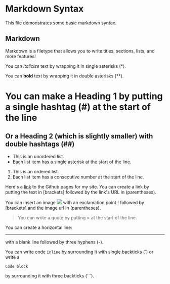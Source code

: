 # Markdown Syntax

This file demonstrates some basic markdown syntax.

## Markdown

Markdown is a filetype that allows you to write titles, sections, lists, and more features!

You can _italicize_ text by wrapping it in single asterisks (\*).

You can **bold** text by wrapping it in double asterisks (\*\*).

# You can make a Heading 1 by putting a single hashtag (#) at the start of the line

## Or a Heading 2 (which is slightly smaller) with double hashtags (##)

- This is an unordered list.
- Each list item has a single asterisk at the start of the line.

1. This is an ordered list.
2. Each list item has a consecutive number at the start of the line.

Here's a [link](https://benjaminjohnson2204.github.io/cse15l-lab-reports/) to the Github pages for my site. You can create a link by putting the text in [brackets] followed by the link's URL in (parentheses).

You can insert an image ![](https://lh3.googleusercontent.com/ogw/AOh-ky2oP2BRS3cEghGOB9SnymfUB7GSu_GxqbbiErN6Jg=s32-c-mo) with an exclamation point ! followed by [brackets] and the image url in (parentheses).

> You can write a quote by putting > at the start of the line.

You can create a horizontal line:

---

with a blank line followed by three hyphens (-).

You can write code `inline` by surrounding it with single backticks (`) or write a

```
Code block
```

by surrounding it with three backticks (```).
